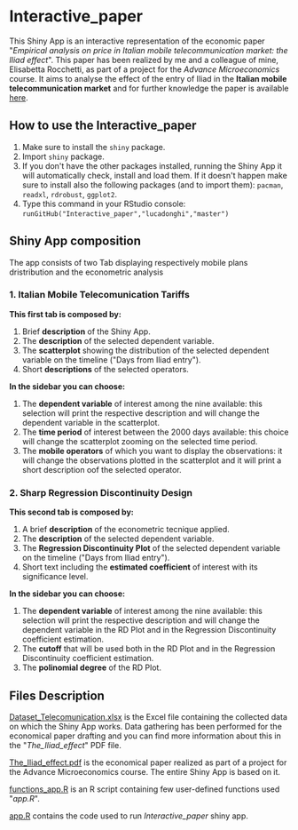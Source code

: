 # Interactive_paper
This Shiny App is an interactive representation of the economic paper "*Empirical analysis on price in Italian mobile telecommunication market: the Iliad effect*". 
This paper has been realized by me and a colleague of mine, Elisabetta Rocchetti, as part of a project for the *Advance Microeconomics* course. 
It aims to analyse the effect of the entry of Iliad in the **Italian mobile telecommunication market** and for further knowledge the paper is available [here](https://drive.google.com/file/d/1IrFap4ghJhrOmIcOGX_kO4WO_Zvi2Yl6/view?usp=sharing).

## How to use the Interactive_paper
1. Make sure to install the `shiny` package.
2. Import `shiny` package.
3. If you don't have the other packages installed, running the Shiny App it will automatically check, install and load them. If it doesn't happen make sure to install also the following packages (and to import them): `pacman`, `readxl`, `rdrobust`, `ggplot2`.
4. Type this command in your RStudio console: `runGitHub("Interactive_paper","lucadonghi","master")`

## Shiny App composition
The app consists of two Tab displaying respectively mobile plans dristribution and the econometric analysis
### 1. Italian Mobile Telecomunication Tariffs
**This first tab is composed by:**
1. Brief **description** of the Shiny App.
2. The **description** of the selected dependent variable.
3. The **scatterplot** showing the distribution of the selected dependent variable on the timeline ("Days from Iliad entry").
4. Short **descriptions** of the selected operators.

**In the sidebar you can choose:**
1. The **dependent variable** of interest among the nine available: this selection will print the respective description and will change the dependent variable in the scatterplot.
2. The **time period** of interest between the 2000 days available: this choice will change the scatterplot zooming on the selected time period.
3. The **mobile operators** of which you want to display the observations: it will change the observations plotted in the scatterplot and it will print a short description oof the selected operator.
### 2. Sharp Regression Discontinuity Design
**This second tab is composed by:**
1. A brief **description** of the econometric tecnique applied.
2. The **description** of the selected dependent variable.
3. The **Regression Discontinuity Plot** of the selected dependent variable on the timeline ("Days from Iliad entry").
4. Short text including the **estimated coefficient** of interest with its significance level.

**In the sidebar you can choose:**
1. The **dependent variable** of interest among the nine available: this selection will print the respective description and will change the dependent variable in the RD Plot and in the Regression Discontinuity coefficient estimation.
2. The **cutoff** that will be used both in the RD Plot and in the Regression Discontinuity coefficient estimation.
3. The **polinomial degree** of the RD Plot.

## Files Description
[Dataset_Telecomunication.xlsx](https://github.com/lucadonghi/Interactive_paper/blob/master/Dataset_Telecomunication.xlsx) is the Excel file containing the collected data on which the Shiny App works. Data gathering has been performed for the economical paper drafting and you can find more information about this in the "*The_Iliad_effect*" PDF file.

[The_Iliad_effect.pdf](https://github.com/lucadonghi/Interactive_paper/blob/master/The_Iliad_effect.pdf) is the economical paper realized as part of a project for the Advance Microeconomics course. The entire Shiny App is based on it.

[functions_app.R](https://github.com/lucadonghi/Interactive_paper/blob/master/functions_app.R) is an R script containing few user-defined functions used "*app.R*".

[app.R](https://github.com/lucadonghi/Interactive_paper/blob/master/app.R) contains the code used to run *Interactive_paper* shiny app.
